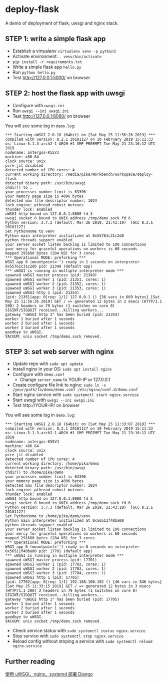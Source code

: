 # deploy-flask
A demo of deployment of flask, uwsgi and nginx stack.

## STEP 1: write a simple flask app

* Establish a virtualenv `virtualenv venv -p python3`
* Activate environment: `. venv/bin/activate`
* `pip install -r requirements.txt`
* Write a simple flask app `hello.py`
* Run `python hello.py`
* Test http://127.0.0.1:5000/ on browser

## STEP 2: host the flask app with uwsgi

* Configure with `uwsgi.ini`
* Run `uwsgi --ini uwsgi.ini`
* Test http://127.0.0.1:8080/ on browser

You will see some log in `demo.log`:

```
*** Starting uWSGI 2.0.18 (64bit) on [Sat May 25 11:56:26 2019] ***
compiled with version: 8.2.1 20181127 on 10 February 2019 15:11:33
os: Linux-5.1.3-arch2-1-ARCH #1 SMP PREEMPT Tue May 21 23:16:12 UTC 2019
nodename: antergos-K55VJ
machine: x86_64
clock source: unix
pcre jit disabled
detected number of CPU cores: 4
current working directory: /media/pika/Workbench/workspace/deploy-flask
detected binary path: /usr/bin/uwsgi
chdir() to .
your processes number limit is 63396
your memory page size is 4096 bytes
detected max file descriptor number: 1024
lock engine: pthread robust mutexes
thunder lock: enabled
uWSGI http bound on 127.0.0.1:8080 fd 3
uwsgi socket 0 bound to UNIX address /tmp/demo.sock fd 6
Python version: 3.7.3 (default, Mar 26 2019, 21:43:19)  [GCC 8.2.1 20181127]
Set PythonHome to venv
Python main interpreter initialized at 0x55761c31c2d0
python threads support enabled
your server socket listen backlog is limited to 100 connections
your mercy for graceful operations on workers is 60 seconds
mapped 291680 bytes (284 KB) for 3 cores
*** Operational MODE: preforking ***
WSGI app 0 (mountpoint='') ready in 1 seconds on interpreter 0x55761c31c2d0 pid: 21349 (default app)
*** uWSGI is running in multiple interpreter mode ***
spawned uWSGI master process (pid: 21349)
spawned uWSGI worker 1 (pid: 21351, cores: 1)
spawned uWSGI worker 2 (pid: 21352, cores: 1)
spawned uWSGI worker 3 (pid: 21353, cores: 1)
spawned uWSGI http 1 (pid: 21354)
[pid: 21351|app: 0|req: 1/1] 127.0.0.1 () {36 vars in 669 bytes} [Sat May 25 11:56:36 2019] GET / => generated 12 bytes in 2 msecs (HTTP/1.1 200) 2 headers in 79 bytes (1 switches on core 0)
SIGINT/SIGQUIT received...killing workers...
gateway "uWSGI http 1" has been buried (pid: 21354)
worker 1 buried after 1 seconds
worker 2 buried after 1 seconds
worker 3 buried after 1 seconds
goodbye to uWSGI.
VACUUM: unix socket /tmp/demo.sock removed.
```

## STEP 3: set web server with nginx

* Update repo with `sudo apt update`
* Install nginx in your OS: `sudo apt install nginx`
* Configure with `demo.conf`
    * Change `server_name` to YOUR-IP or 127.0.0.1
* Create configure file link to nginx: `sudo ln -s /your/path/to/demo/demo.conf /etc/nginx/conf.d/demo.conf`
* Start nginx service with `sudo systemctl start nginx.service`
* Start uwsgi with `uwsgi --ini uwsgi.ini`
* Test http://YOUR-IP/ on browser

You will see some log in `demo.log`:

```
*** Starting uWSGI 2.0.18 (64bit) on [Sat May 25 11:33:07 2019] ***
compiled with version: 8.2.1 20181127 on 10 February 2019 15:11:33
os: Linux-5.1.3-arch2-1-ARCH #1 SMP PREEMPT Tue May 21 23:16:12 UTC 2019
nodename: antergos-K55VJ
machine: x86_64
clock source: unix
pcre jit disabled
detected number of CPU cores: 4
current working directory: /home/pika/demo
detected binary path: /usr/bin/uwsgi
chdir() to /home/pika/demo
your processes number limit is 63396
your memory page size is 4096 bytes
detected max file descriptor number: 1024
lock engine: pthread robust mutexes
thunder lock: enabled
uWSGI http bound on 127.0.0.1:8080 fd 3
uwsgi socket 0 bound to UNIX address /tmp/demo.sock fd 6
Python version: 3.7.3 (default, Mar 26 2019, 21:43:19)  [GCC 8.2.1 20181127]
Set PythonHome to /home/pika/demo/venv
Python main interpreter initialized at 0x56511f40ba00
python threads support enabled
your server socket listen backlog is limited to 100 connections
your mercy for graceful operations on workers is 60 seconds
mapped 291680 bytes (284 KB) for 3 cores
*** Operational MODE: preforking ***
WSGI app 0 (mountpoint='') ready in 0 seconds on interpreter 0x56511f40ba00 pid: 17701 (default app)
*** uWSGI is running in multiple interpreter mode ***
spawned uWSGI master process (pid: 17701)
spawned uWSGI worker 1 (pid: 17702, cores: 1)
spawned uWSGI worker 2 (pid: 17703, cores: 1)
spawned uWSGI worker 3 (pid: 17704, cores: 1)
spawned uWSGI http 1 (pid: 17705)
[pid: 17702|app: 0|req: 1/1] 192.168.100.102 () {46 vars in 846 bytes} [Sat May 25 11:33:15 2019] GET / => generated 12 bytes in 3 msecs (HTTP/1.1 200) 2 headers in 79 bytes (1 switches on core 0)
SIGINT/SIGQUIT received...killing workers...
gateway "uWSGI http 1" has been buried (pid: 17705)
worker 1 buried after 1 seconds
worker 2 buried after 1 seconds
worker 3 buried after 1 seconds
goodbye to uWSGI.
VACUUM: unix socket /tmp/demo.sock removed.
```

* Check service status with `sudo systemctl status nginx.service`
* Stop service with `sudo systemctl stop nginx.service`
* Reload config without stoping a service with `sudo systemctl reload nginx.service`

## Further reading

[使用 uWSGI、nginx、systemd 部署 Django](https://blog.liang2.tw/posts/2016/05/django-deploy-uwsgi-nginx-systemd/)